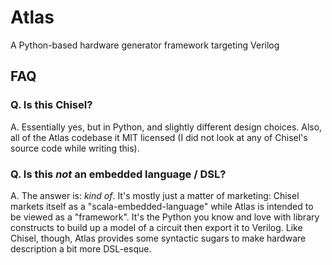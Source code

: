 # Atlas

A Python-based hardware generator framework targeting Verilog

## FAQ
### Q. Is this Chisel?
A. Essentially yes, but in Python, and slightly different design choices. Also,
all of the Atlas codebase it MIT licensed (I did not look at any of Chisel's
source code while writing this).

### Q. Is this _not_ an embedded language / DSL?
A. The answer is: _kind of_. It's mostly just a matter of marketing: Chisel markets
itself as a "scala-embedded-language" while Atlas is intended to be viewed as a
"framework". It's the Python you know and love with library constructs to build
up a model of a circuit then export it to Verilog. Like Chisel, though, Atlas
provides some syntactic sugars to make hardware description a bit more DSL-esque.